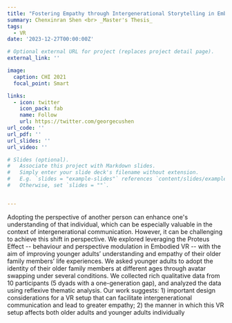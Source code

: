```yaml
---
title: "Fostering Empathy through Intergenerational Storytelling in Embodied Virtual Reality"
summary: Chenxinran Shen <br> _Master's Thesis_ 
tags:
  - VR
date: '2023-12-27T00:00:00Z'

# Optional external URL for project (replaces project detail page).
external_link: ''

image:
  caption: CHI 2021
  focal_point: Smart

links:
  - icon: twitter
    icon_pack: fab
    name: Follow
    url: https://twitter.com/georgecushen
url_code: ''
url_pdf: ''
url_slides: ''
url_video: ''

# Slides (optional).
#   Associate this project with Markdown slides.
#   Simply enter your slide deck's filename without extension.
#   E.g. `slides = "example-slides"` references `content/slides/example-slides.md`.
#   Otherwise, set `slides = ""`.


---
```

Adopting the perspective of another person can enhance one's understanding of that individual, which can be especially valuable in the context of intergenerational communication. However, it can be challenging to achieve this shift in perspective. We explored leveraging the Proteus Effect -- behaviour and perspective modulation in Embodied VR -- with the aim of improving younger adults’ understanding and empathy of their older family members’ life experiences. We asked younger adults to adopt the identity of their older family members at different ages through avatar swapping under several conditions. We collected rich qualitative data from 10 participants (5 dyads with a one-generation gap), and analyzed the data using reflexive thematic analysis. Our work suggests: 1) important design considerations for a VR setup that can facilitate intergenerational communication and lead to greater empathy; 2) the manner in which this VR setup affects both older adults and younger adults individually
